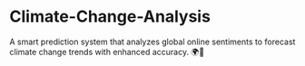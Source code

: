 # Climate-Change-Analysis
A smart prediction system that analyzes global online sentiments to forecast climate change trends with enhanced accuracy. 🌍🧠
